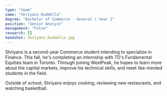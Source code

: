 ```yaml
---
type: "team"
name: "Shriyans Duddella"
degree: "Bachelor of Commerce - General | Year 2"
position: "Senior Analyst"
management: "False"
research: []
headshot: Shriyans_Duddella.jpg
---
```


Shriyans is a second-year Commerce student intending to specialize in Finance. This fall, he's completing an internship with TD's Fundamental Equities team in Toronto. Through joining WestPeak, he hopes to learn more about the capital markets, improve his technical skills, and meet like-minded students in the field.  

Outside of school, Shriyans enjoys cooking, reviewing new restaurants, and watching basketball. 
